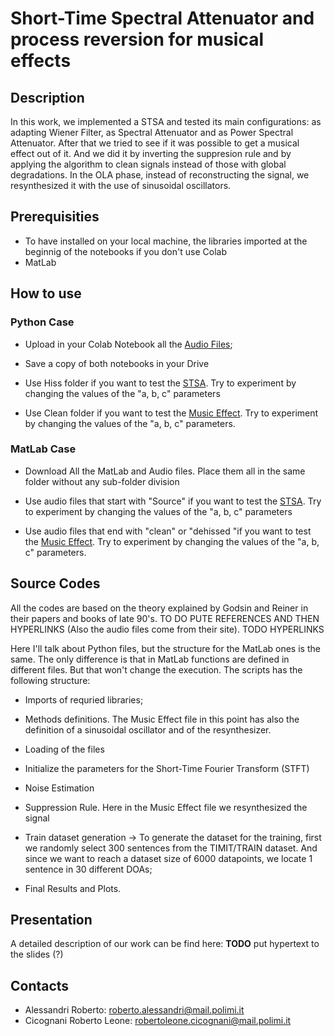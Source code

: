 # Short-Time Spectral Attenuator and process reversion for musical effects

## Description

In this work, we implemented a STSA and tested its main configurations: as adapting Wiener Filter, as Spectral Attenuator and as Power Spectral Attenuator. 
After that we tried to see if it was possible to get a musical effect out of it. And we did it by inverting the suppresion rule and by applying the algorithm to clean signals instead of those with global degradations. In the OLA phase, instead of reconstructing the signal, we resynthesized it with the use of sinusoidal oscillators.


## Prerequisities

* To have installed on your local machine, the libraries imported at the beginnig of the notebooks if you don't use Colab
* MatLab 

## How to use

### Python Case

* Upload in your Colab Notebook all the [Audio Files](https://github.com/RobertoAlessandri/STSA/tree/main/Audio%20Files);

* Save a copy of both notebooks in your Drive

* Use Hiss folder if you want to test the [STSA](https://github.com/RobertoAlessandri/STSA/blob/main/STSA.ipynb). Try to experiment by changing the values of the "a, b, c" parameters

* Use Clean folder if you want to test the [Music Effect](https://github.com/RobertoAlessandri/STSA/blob/main/Reverse_STSA_MusicFX.ipynb). Try to experiment by changing the values of the "a, b, c" parameters.

### MatLab Case

* Download All the MatLab and Audio files. Place them all in the same folder without any sub-folder division

* Use audio files that start with "Source" if you want to test the [STSA](https://github.com/RobertoAlessandri/STSA/blob/main/MatLab%20Version/STSA.m). Try to experiment by changing the values of the "a, b, c" parameters

* Use audio files that end with "clean"  or "dehissed "if you want to test the [Music Effect](https://github.com/RobertoAlessandri/STSA/blob/main/MatLab%20Version/Reverse_STSA_MusicFX.m). Try to experiment by changing the values of the "a, b, c" parameters.

## Source Codes

All the codes are based on the theory explained by Godsin and Reiner in their papers and books of late 90's. TO DO PUTE REFERENCES AND THEN HYPERLINKS
(Also the audio files come from their site). TODO HYPERLINKS

Here I'll talk about Python files, but the structure for the MatLab ones is the same.
The only difference is that in MatLab functions are defined in different files. But that won't change the execution.
The scripts has the following structure:

* Imports of requried libraries;

* Methods definitions. The Music Effect file in this point has also the definition of a sinusoidal oscillator and of the resynthesizer.

* Loading of the files

* Initialize the parameters for the Short-Time Fourier Transform (STFT)

* Noise Estimation

* Suppression Rule. Here in the Music Effect file we resynthesized the signal

* Train dataset generation -> To generate the dataset for the training, first we randomly select 300 sentences from the TIMIT/TRAIN dataset. And since we want to reach a dataset size of 6000 datapoints, we locate 1 sentence in 30 different DOAs;

* Final Results and Plots.

## Presentation

A detailed description of our work can be find here: **TODO** put hypertext to the slides (?)

## Contacts

* Alessandri Roberto: roberto.alessandri@mail.polimi.it
* Cicognani Roberto Leone: robertoleone.cicognani@mail.polimi.it
